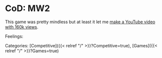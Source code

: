 # CoD: MW2

This game was pretty mindless but at least it let me [make a YouTube video with 160k views](https://www.youtube.com/watch?v=fx1vtMZCFvI&ab_channel=s1lentProtector).

Feelings:

Categories:
[Competitive]({{< relref "/" >}}?Competitive=true),
[Games]({{< relref "/" >}}?Games=true)